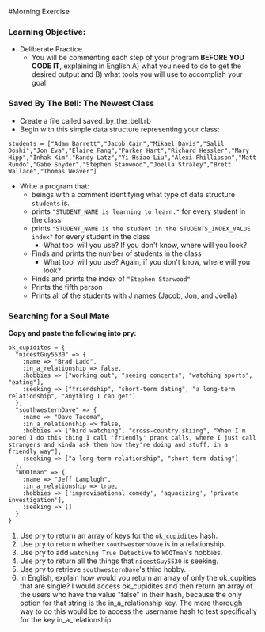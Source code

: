 #Morning Exercise

### Learning Objective:
- Deliberate Practice
  - You will be commenting each step of your program **BEFORE YOU CODE IT**, explaining in English A) what you need to do to get the desired output and B) what tools you will use to accomplish your goal.

### Saved By The Bell: The Newest Class
- Create a file called saved_by_the_bell.rb
- Begin with this simple data structure representing your class:
```
students = ["Adam Barrett","Jacob Cain","Mikael Davis","Salil Doshi","Jon Eva","Elaine Fang","Parker Hart","Richard Hessler","Mary Hipp","Inhak Kim","Randy Latz","Yi-Hsiao Liu","Alexi Phillipson","Matt Rundo","Gabe Snyder","Stephen Stanwood","Joella Straley","Brett Wallace","Thomas Weaver"]
```
- Write a program that:
  - beings with a comment identifying what type of data structure `students` is.
  - prints `"STUDENT_NAME is learning to learn."` for every student in the class
  - prints `"STUDENT_NAME is the student in the STUDENTS_INDEX_VALUE index"` for every student in the class
    - What tool will you use? If you don't know, where will you look?
  - Finds and prints the number of students in the class
    - What tool will you use? Again, if you don't know, where will you look?
  - Finds and prints the index of `"Stephen Stanwood"`
  - Prints the fifth person
  - Prints all of the students with J names (Jacob, Jon, and Joella)

### Searching for a Soul Mate
**Copy and paste the following into pry:**

    ok_cupidites = {
      "nicestGuy5530" => {
        :name => "Brad Ladd",
        :in_a_relationship => false,
        :hobbies => ["working out", "seeing concerts", "watching sports", "eating"],
        :seeking => ["friendship", "short-term dating", "a long-term relationship", "anything I can get"]
      },
      "southwesternDave" => {
        :name => "Dave Tacoma",
        :in_a_relationship => false,
        :hobbies => ["bird watching", "cross-country skiing", "When I'm bored I do this thing I call 'friendly' prank calls, where I just call strangers and kinda ask them how they're doing and stuff, in a friendly way"],
        :seeking => ["a long-term relationship", "short-term dating"]
      },
      "WOOTman" => {
        :name => "Jeff Lamplugh",
        :in_a_relationship => true,
        :hobbies => ['improvisational comedy', 'aquacizing', 'private investigation'],
        :seeking => []
      }
    }

1. Use pry to return an array of keys for the `ok_cupidites` hash.
2. Use pry to return whether `southwesternDave` is in a relationship.
3. Use pry to add `watching True Detective` to `WOOTman`'s hobbies.
4. Use pry to return all the things that `nicestGuy5530` is seeking.
5. Use pry to retrieve `southwesternDave`'s third hobby.
6. In English, explain how would you return an array of only the ok_cupities that are single?
I would access ok_cupidites and then return an array of the users who have the value "false" in their hash, because the only option for that string is the in_a_relationship key. The more thorough way to do this would be to access the username hash to test specifically for the key in_a_relationship
